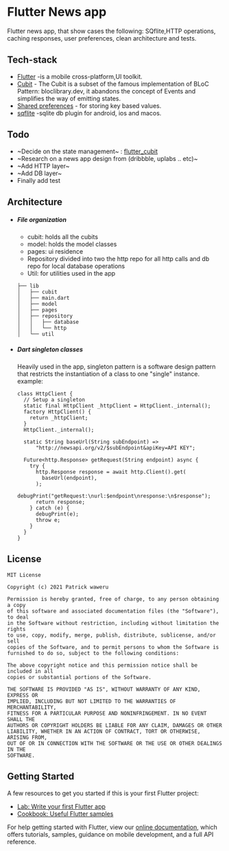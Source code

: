 # Flutter News app

Flutter news app, that show cases the following: SQflite,HTTP operations, caching responses, user preferences, clean architecture and tests.
## Tech-stack
 * [Flutter](https://flutter.dev) -is a mobile cross-platform,UI toolkit.
 * [Cubit](https://pub.dev/documentation/flutter_cubit/latest/) - The Cubit is a subset of the famous implementation of BLoC Pattern: bloclibrary.dev, it abandons            the concept of Events and simplifies the way of emitting states.
 * [Shared preferences](https://pub.dev/packages/shared_preferences) - for storing key based values.
 * [sqflite](https://pub.dev/packages/sqflite) -sqlite db plugin for android, ios and macos.
 
## Todo
- ~Decide on the state management~ : [flutter_cubit](https://pub.dev/documentation/flutter_cubit/latest/)
- ~Research on a news app design from (dribbble, uplabs .. etc)~
- ~Add HTTP layer~
- ~Add DB layer~
- Finally add test

## Architecture

* ##### File organization
  - cubit: holds all the cubits
  - model: holds the model classes
  - pages: ui residence
  - Repository divided into two the http repo for all http calls and db repo for local database operations
  - Util: for utilities used in the app

  ```
  ├── lib
  │   ├── cubit
  │   ├── main.dart
  │   ├── model
  │   ├── pages
  │   ├── repository
  │   │   ├── database
  │   │   └── http
  │   └── util

  ```

* ##### Dart singleton classes
  Heavily used in the app, singleton pattern is a software design pattern that restricts the instantiation of a class to one "single" instance. 
  example:
  ```
  class HttpClient {
    // Setup a singleton
    static final HttpClient _httpClient = HttpClient._internal();
    factory HttpClient() {
      return _httpClient;
    }
    HttpClient._internal();

    static String baseUrl(String subEndpoint) =>
        "http://newsapi.org/v2/$subEndpoint&apiKey=API KEY";

    Future<http.Response> getRequest(String endpoint) async {
      try {
        http.Response response = await http.Client().get(
          baseUrl(endpoint),
        );
        debugPrint("getRequest:\nurl:$endpoint\nresponse:\n$response");
        return response;
      } catch (e) {
        debugPrint(e);
        throw e;
      }
    }
  }
  ```


## License
```
MIT License

Copyright (c) 2021 Patrick waweru

Permission is hereby granted, free of charge, to any person obtaining a copy
of this software and associated documentation files (the "Software"), to deal
in the Software without restriction, including without limitation the rights
to use, copy, modify, merge, publish, distribute, sublicense, and/or sell
copies of the Software, and to permit persons to whom the Software is
furnished to do so, subject to the following conditions:

The above copyright notice and this permission notice shall be included in all
copies or substantial portions of the Software.

THE SOFTWARE IS PROVIDED "AS IS", WITHOUT WARRANTY OF ANY KIND, EXPRESS OR
IMPLIED, INCLUDING BUT NOT LIMITED TO THE WARRANTIES OF MERCHANTABILITY,
FITNESS FOR A PARTICULAR PURPOSE AND NONINFRINGEMENT. IN NO EVENT SHALL THE
AUTHORS OR COPYRIGHT HOLDERS BE LIABLE FOR ANY CLAIM, DAMAGES OR OTHER
LIABILITY, WHETHER IN AN ACTION OF CONTRACT, TORT OR OTHERWISE, ARISING FROM,
OUT OF OR IN CONNECTION WITH THE SOFTWARE OR THE USE OR OTHER DEALINGS IN THE
SOFTWARE.
```

## Getting Started


A few resources to get you started if this is your first Flutter project:

- [Lab: Write your first Flutter app](https://flutter.dev/docs/get-started/codelab)
- [Cookbook: Useful Flutter samples](https://flutter.dev/docs/cookbook)

For help getting started with Flutter, view our
[online documentation](https://flutter.dev/docs), which offers tutorials,
samples, guidance on mobile development, and a full API reference.

